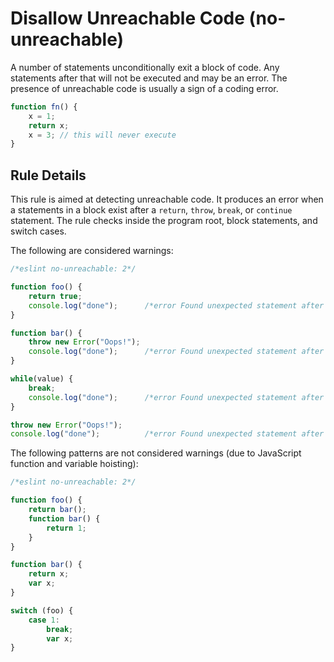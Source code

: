 # Disallow Unreachable Code (no-unreachable)

A number of statements unconditionally exit a block of code. Any statements after that will not be executed and may be an error. The presence of unreachable code is usually a sign of a coding error.

```js
function fn() {
    x = 1;
    return x;
    x = 3; // this will never execute
}
```

## Rule Details

This rule is aimed at detecting unreachable code. It produces an error when a statements in a block exist after a `return`, `throw`, `break`, or `continue` statement. The rule checks inside the program root, block statements, and switch cases.

The following are considered warnings:

```js
/*eslint no-unreachable: 2*/

function foo() {
    return true;
    console.log("done");      /*error Found unexpected statement after a return.*/
}

function bar() {
    throw new Error("Oops!");
    console.log("done");      /*error Found unexpected statement after a throw.*/
}

while(value) {
    break;
    console.log("done");      /*error Found unexpected statement after a break.*/
}

throw new Error("Oops!");
console.log("done");          /*error Found unexpected statement after a throw.*/
```

The following patterns are not considered warnings (due to JavaScript function and variable hoisting):

```js
/*eslint no-unreachable: 2*/

function foo() {
    return bar();
    function bar() {
        return 1;
    }
}

function bar() {
    return x;
    var x;
}

switch (foo) {
    case 1:
        break;
        var x;
}
```
